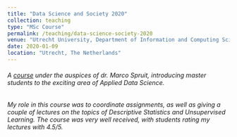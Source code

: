 ```yaml
---
title: "Data Science and Society 2020"
collection: teaching
type: "MSc Course"
permalink: /teaching/data-science-society-2020
venue: "Utrecht University, Department of Information and Computing Sciences"
date: 2020-01-09
location: "Utrecht, The Netherlands"
---
```


###### A [course](http://www.cs.uu.nl/education/vak.php?stijl=2&vak=INFOMDSS) under the auspices of dr. Marco Spruit, introducing master students to the exciting area of Applied Data Science.

###### My role in this course was to coordinate assignments, as well as giving a couple of lectures on the topics of Descriptive Statistics and Unsupervised Learning. The course was very well received, with students rating my lectures with 4.5/5.

